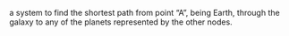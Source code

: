 a system to find the shortest path from point “A”, being Earth, through the galaxy to any of the planets represented by the other nodes. 
